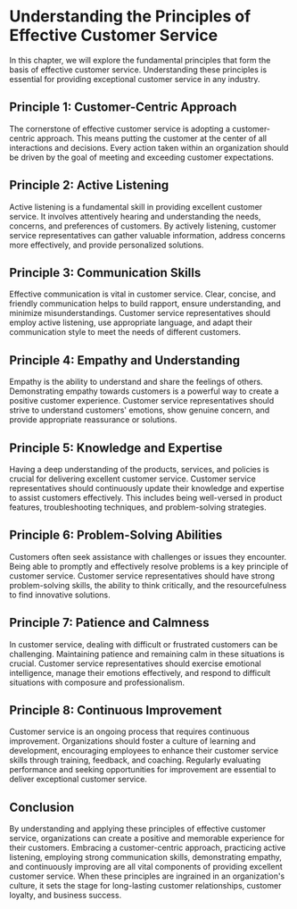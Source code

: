 Understanding the Principles of Effective Customer Service
=====================================================================

In this chapter, we will explore the fundamental principles that form the basis of effective customer service. Understanding these principles is essential for providing exceptional customer service in any industry.

## Principle 1: Customer-Centric Approach

The cornerstone of effective customer service is adopting a customer-centric approach. This means putting the customer at the center of all interactions and decisions. Every action taken within an organization should be driven by the goal of meeting and exceeding customer expectations.

## Principle 2: Active Listening

Active listening is a fundamental skill in providing excellent customer service. It involves attentively hearing and understanding the needs, concerns, and preferences of customers. By actively listening, customer service representatives can gather valuable information, address concerns more effectively, and provide personalized solutions.

## Principle 3: Communication Skills

Effective communication is vital in customer service. Clear, concise, and friendly communication helps to build rapport, ensure understanding, and minimize misunderstandings. Customer service representatives should employ active listening, use appropriate language, and adapt their communication style to meet the needs of different customers.

## Principle 4: Empathy and Understanding

Empathy is the ability to understand and share the feelings of others. Demonstrating empathy towards customers is a powerful way to create a positive customer experience. Customer service representatives should strive to understand customers' emotions, show genuine concern, and provide appropriate reassurance or solutions.

## Principle 5: Knowledge and Expertise

Having a deep understanding of the products, services, and policies is crucial for delivering excellent customer service. Customer service representatives should continuously update their knowledge and expertise to assist customers effectively. This includes being well-versed in product features, troubleshooting techniques, and problem-solving strategies.

## Principle 6: Problem-Solving Abilities

Customers often seek assistance with challenges or issues they encounter. Being able to promptly and effectively resolve problems is a key principle of customer service. Customer service representatives should have strong problem-solving skills, the ability to think critically, and the resourcefulness to find innovative solutions.

## Principle 7: Patience and Calmness

In customer service, dealing with difficult or frustrated customers can be challenging. Maintaining patience and remaining calm in these situations is crucial. Customer service representatives should exercise emotional intelligence, manage their emotions effectively, and respond to difficult situations with composure and professionalism.

## Principle 8: Continuous Improvement

Customer service is an ongoing process that requires continuous improvement. Organizations should foster a culture of learning and development, encouraging employees to enhance their customer service skills through training, feedback, and coaching. Regularly evaluating performance and seeking opportunities for improvement are essential to deliver exceptional customer service.

Conclusion
----------

By understanding and applying these principles of effective customer service, organizations can create a positive and memorable experience for their customers. Embracing a customer-centric approach, practicing active listening, employing strong communication skills, demonstrating empathy, and continuously improving are all vital components of providing excellent customer service. When these principles are ingrained in an organization's culture, it sets the stage for long-lasting customer relationships, customer loyalty, and business success.
